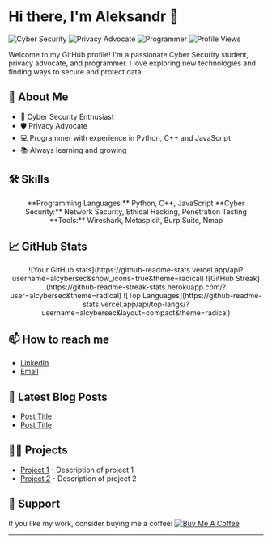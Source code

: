 # Hi there, I'm Aleksandr 👋

![Cyber Security](https://img.shields.io/badge/Cyber%20Security-Student-blue)
![Privacy Advocate](https://img.shields.io/badge/Privacy%20Advocate-Active-green)
![Programmer](https://img.shields.io/badge/Programmer-Python%20%7C%20JavaScript%20%7C%20C%2B%2B-orange)
![Profile Views](https://komarev.com/ghpvc/?username=alcybersec&color=blue)


Welcome to my GitHub profile! I'm a passionate Cyber Security student, privacy advocate, and programmer. I love exploring new technologies and finding ways to secure and protect data.


## 🚀 About Me

- 🔐 Cyber Security Enthusiast
- 🛡️ Privacy Advocate
- 💻 Programmer with experience in Python, C++ and JavaScript
- 📚 Always learning and growing


## 🛠️ Skills

<div align="center">
  **Programming Languages:** 
  Python, C++, JavaScript
  **Cyber Security:** 
  Network Security, Ethical Hacking, Penetration Testing
  **Tools:** 
  Wireshark, Metasploit, Burp Suite, Nmap
</div>

## 📈 GitHub Stats
<div align="center">
  ![Your GitHub stats](https://github-readme-stats.vercel.app/api?username=alcybersec&show_icons=true&theme=radical)
  ![GitHub Streak](https://github-readme-streak-stats.herokuapp.com/?user=alcybersec&theme=radical)
  ![Top Languages](https://github-readme-stats.vercel.app/api/top-langs/?username=alcybersec&layout=compact&theme=radical)
</div>

## 📫 How to reach me

- [LinkedIn](https://www.linkedin.com/in/yourprofile)
- [Email](mailto:alworkm@proton.me)

## 📝 Latest Blog Posts

<!-- BLOG-POST-LIST:START -->
- [Post Title](https://yourblog.com/post-title)
- [Post Title](https://yourblog.com/post-title)
<!-- BLOG-POST-LIST:END -->

## 🧑‍💻 Projects

- [Project 1](https://github.com/alcybersec/project1) - Description of project 1
- [Project 2](https://github.com/alcybersec/project2) - Description of project 2

## 🤝 Support

If you like my work, consider buying me a coffee!
[![Buy Me A Coffee](https://img.shields.io/badge/Buy%20Me%20A%20Coffee-Support%20My%20Work-orange)](https://www.buymeacoffee.com/alcybersec)

---

